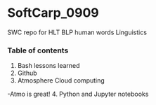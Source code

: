 # SoftCarp_0909
SWC repo for HLT BLP human words Linguistics

### Table of contents
1. Bash lessons learned
2. Github
3. Atmosphere Cloud computing
 
 
 -Atmo is great!
4. Python and Jupyter notebooks

